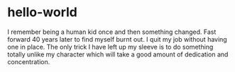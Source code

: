 # hello-world
I remember being a human kid once and then something changed.  Fast forward 40 years later to find myself burnt out.
I quit my job without having one in place.  The only trick I have left up my sleeve is to do something totally unlike
my character which will take a good amount of dedication and concentration.   
